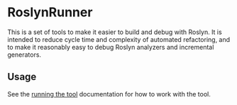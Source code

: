 # RoslynRunner

This is a set of tools to make it easier to build and debug with Roslyn. 
It is intended to reduce cycle time and complexity of automated 
refactoring, and to make it reasonably easy to debug Roslyn analyzers and 
incremental generators.

## Usage
See the [running the tool](./documentation/running-the-tool.md) documentation for how to work with the tool.